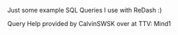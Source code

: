 Just some example SQL Queries I use with ReDash :)

Query Help provided by CalvinSWSK over at TTV: Mind1
